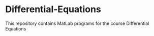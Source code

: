 # Differential-Equations
This repository contains MatLab programs for the course Differential Equations
